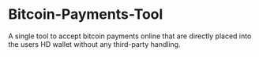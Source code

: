 # Bitcoin-Payments-Tool
A single tool to accept bitcoin payments online that are directly placed into the users HD wallet without any third-party handling.
